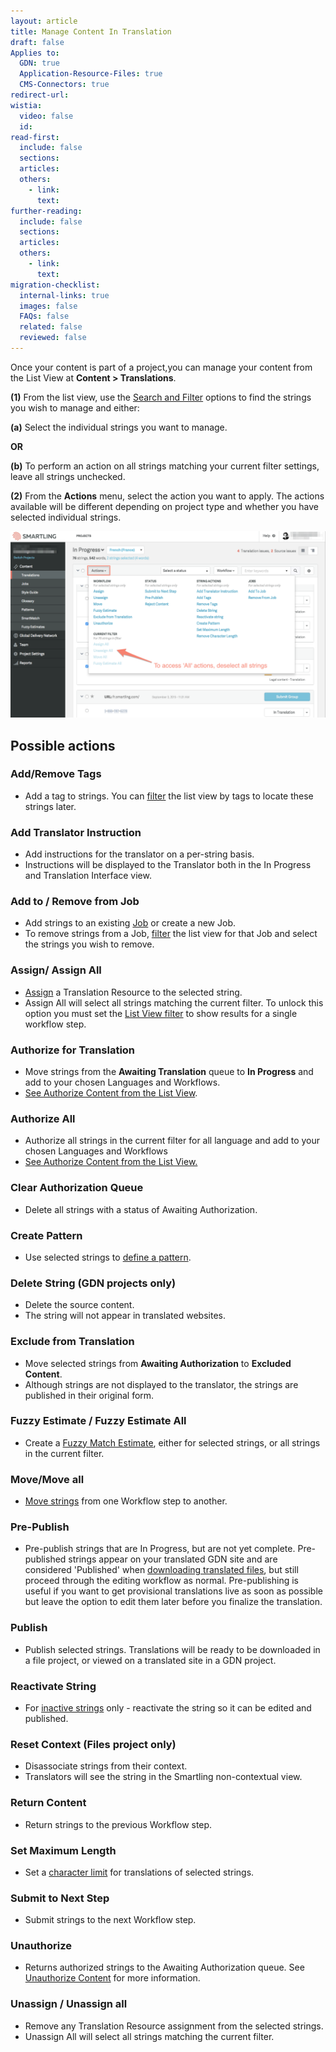 ```yaml
---
layout: article
title: Manage Content In Translation
draft: false
Applies to:
  GDN: true
  Application-Resource-Files: true
  CMS-Connectors: true
redirect-url:
wistia:
  video: false
  id:
read-first:
  include: false
  sections:
  articles:
  others:
    - link:
      text:
further-reading:
  include: false
  sections:
  articles:
  others:
    - link:
      text:
migration-checklist:
  internal-links: true
  images: false
  FAQs: false
  related: false
  reviewed: false
---
```



Once your content is part of a project,you can manage your content from the List View at **Content &gt; Translations**.

**(1)** From the list view, use the [Search and Filter](/knowledge-base/articles/search-and-filter-in-the-list-view/) options to find the strings you wish to manage and either:

**(a)** Select the individual strings you want to manage.

**OR**

**(b)** To perform an action on all strings matching your current filter settings, leave all strings unchecked.

**(2)** From the **Actions** menu, select the action you want to apply. The actions available will be different depending on project type and whether you have selected individual strings.

![](/uploads/versions/contentmanagment---x----1278-757x---.png)

## Possible actions

### Add/Remove Tags

* Add a tag to strings. You can [filter](/knowledge-base/articles/search-and-filter-in-the-list-view/#filter-by-string-properties) the list view by tags to locate these strings later.


### Add Translator Instruction

* Add instructions for the translator on a per-string basis.
* Instructions will be displayed to the Translator both in the In Progress and Translation Interface view.


### Add to / Remove from Job

* Add strings to an existing [Job](/knowledge-base/articles/jobs/#add-or-remove-translations-from-a-job) or create a new Job.
* To remove strings from a Job, [filter](/knowledge-base/articles/search-and-filter-in-the-list-view/#filter-by-string-properties) the list view for that Job and select the strings you wish to remove.


### Assign/ Assign All

* [Assign](/knowledge-base/articles/assign-content-to-a-translation-resource/) a Translation Resource to the selected string.
* Assign All will select all strings matching the current filter. To unlock this option you must set the [List View filter](/knowledge-base/articles/search-and-filter-in-the-list-view/#filter-by-workflow/step) to show results for a single workflow step.


### Authorize for Translation

* Move strings from the **Awaiting Translation** queue to **In Progress** and add to your chosen Languages and Workflows.
* [See Authorize Content from the List View](/knowledge-base/articles/authorize-content-from-the-list-view/).


### Authorize All

* Authorize all strings in the current filter for all language and add to your chosen Languages and Workflows
* [See Authorize Content from the List View.](/knowledge-base/articles/authorize-content-from-the-list-view/)


### Clear Authorization Queue

* Delete all strings with a status of Awaiting Authorization.


### Create Pattern

* Use selected strings to [define a pattern](/knowledge-base/articles/create-and-manage-patterns-gdn/).


### Delete String (GDN projects only)

* Delete the source content.
* The string will not appear in translated websites.


### Exclude from Translation

* Move selected strings from **Awaiting Authorization** to **Excluded Content**.
* Although strings are not displayed to the translator, the strings are published in their original form.


### Fuzzy Estimate / Fuzzy Estimate All

* Create a [Fuzzy Match Estimate](/knowledge-base/articles/fuzzy-match-estimates/#create-a-fuzzy-estimate-from-the-list-view), either for selected strings, or all strings in the current filter.


### Move/Move all

* [Move strings](/knowledge-base/articles/move-strings-between-workflow-steps/) from one Workflow step to another.


### Pre-Publish

* Pre-publish strings that are In Progress, but are not yet complete. Pre-published strings appear on your translated GDN site and are considered 'Published' when [downloading translated files](/knowledge-base/articles/download-files/), but still proceed through the editing workflow as normal. Pre-publishing is useful if you want to get provisional translations live as soon as possible but leave the option to edit them later before you finalize the translation.


### Publish

* Publish selected strings. Translations will be ready to be downloaded in a file project, or viewed on a translated site in a GDN project.


### Reactivate String

* For [inactive strings](/knowledge-base/articles/inactive-strings/) only - reactivate the string so it can be edited and published.


### Reset Context (Files project only)

* Disassociate strings from their context.
* Translators will see the string in the Smartling non-contextual view.


### Return Content

* Return strings to the previous Workflow step.

### Set Maximum Length

* Set a [character limit](/knowledge-base/articles/set-a-character-limit-for-a-translation/) for translations of selected strings.


### Submit to Next Step

* Submit strings to the next Workflow step.


### Unauthorize

* Returns authorized strings to the Awaiting Authorization queue. See [Unauthorize Content](/knowledge-base/articles/authorize-content-from-the-list-view/#unauthorize-content) for more information.


### Unassign / Unassign all

* Remove any Translation Resource assignment from the selected strings.
* Unassign All will select all strings matching the current filter.